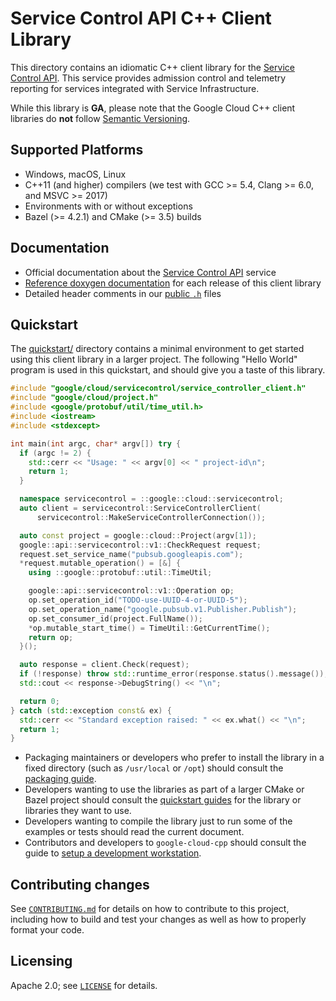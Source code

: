 # Service Control API C++ Client Library

This directory contains an idiomatic C++ client library for the
[Service Control API][cloud-service-docs]. This service provides admission
control and telemetry reporting for services integrated with Service
Infrastructure.

While this library is **GA**, please note that the Google Cloud C++ client libraries do **not** follow
[Semantic Versioning](https://semver.org/).

## Supported Platforms

* Windows, macOS, Linux
* C++11 (and higher) compilers (we test with GCC >= 5.4, Clang >= 6.0, and
  MSVC >= 2017)
* Environments with or without exceptions
* Bazel (>= 4.2.1) and CMake (>= 3.5) builds

## Documentation

* Official documentation about the [Service Control API][cloud-service-docs] service
* [Reference doxygen documentation][doxygen-link] for each release of this
  client library
* Detailed header comments in our [public `.h`][source-link] files

[cloud-service-docs]: https://cloud.google.com/service-control
[doxygen-link]: https://googleapis.dev/cpp/google-cloud-servicecontrol/latest/
[source-link]: https://github.com/googleapis/google-cloud-cpp/tree/main/google/cloud/servicecontrol

## Quickstart

The [quickstart/](quickstart/README.md) directory contains a minimal environment
to get started using this client library in a larger project. The following
"Hello World" program is used in this quickstart, and should give you a taste of
this library.

<!-- inject-quickstart-start -->
```cc
#include "google/cloud/servicecontrol/service_controller_client.h"
#include "google/cloud/project.h"
#include <google/protobuf/util/time_util.h>
#include <iostream>
#include <stdexcept>

int main(int argc, char* argv[]) try {
  if (argc != 2) {
    std::cerr << "Usage: " << argv[0] << " project-id\n";
    return 1;
  }

  namespace servicecontrol = ::google::cloud::servicecontrol;
  auto client = servicecontrol::ServiceControllerClient(
      servicecontrol::MakeServiceControllerConnection());

  auto const project = google::cloud::Project(argv[1]);
  google::api::servicecontrol::v1::CheckRequest request;
  request.set_service_name("pubsub.googleapis.com");
  *request.mutable_operation() = [&] {
    using ::google::protobuf::util::TimeUtil;

    google::api::servicecontrol::v1::Operation op;
    op.set_operation_id("TODO-use-UUID-4-or-UUID-5");
    op.set_operation_name("google.pubsub.v1.Publisher.Publish");
    op.set_consumer_id(project.FullName());
    *op.mutable_start_time() = TimeUtil::GetCurrentTime();
    return op;
  }();

  auto response = client.Check(request);
  if (!response) throw std::runtime_error(response.status().message());
  std::cout << response->DebugString() << "\n";

  return 0;
} catch (std::exception const& ex) {
  std::cerr << "Standard exception raised: " << ex.what() << "\n";
  return 1;
}
```
<!-- inject-quickstart-end -->

* Packaging maintainers or developers who prefer to install the library in a
  fixed directory (such as `/usr/local` or `/opt`) should consult the
  [packaging guide](/doc/packaging.md).
* Developers wanting to use the libraries as part of a larger CMake or Bazel
  project should consult the [quickstart guides](#quickstart) for the library
  or libraries they want to use.
* Developers wanting to compile the library just to run some of the examples or
  tests should read the current document.
* Contributors and developers to `google-cloud-cpp` should consult the guide to
  [setup a development workstation][howto-setup-dev-workstation].

[howto-setup-dev-workstation]: /doc/contributor/howto-guide-setup-development-workstation.md

## Contributing changes

See [`CONTRIBUTING.md`](../../../CONTRIBUTING.md) for details on how to
contribute to this project, including how to build and test your changes
as well as how to properly format your code.

## Licensing

Apache 2.0; see [`LICENSE`](../../../LICENSE) for details.
